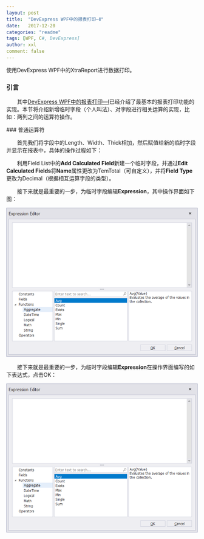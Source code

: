 ```yaml
---
layout: post
title:  "DevExpress WPF中的报表打印—Ⅱ"
date:   2017-12-20
categories: "readme"
tags: [WPF, C#, DevExpress]
author: xxl
comment: false
---
```

使用DevExpress WPF中的XtraReport进行数据打印。

### 引言
<p style="text-indent: 2em">其中<a href="https://xxlllq.github.io/readme/2017/12/14/dev_wpf_xtrareport_%E2%85%A0.html" target="_blank">DevExpress WPF中的报表打印—Ⅰ</a>已经介绍了最基本的报表打印功能的实现。本节将介绍新增临时字段（个人叫法）、对字段进行相关运算的实现，比如：两列之间的运算符操作。</p>
### 普通运算符
<p style="text-indent: 2em">首先我们将字段中的Length、Width、Thick相加，然后赋值给新的临时字段并显示在报表中，具体的操作过程如下：</p>
<p style="text-indent: 2em">利用Field List中的<strong>Add Calculated Field</strong>新建一个临时字段，并通过<strong>Edit Calculated Fields</strong>将<strong>Name</strong>属性更改为TemTotal（可自定义），并将<strong>Field Type</strong>更改为Decimal（根据相互运算字段的类型）。</p>
<p style="text-indent: 2em">接下来就是最重要的一步，为临时字段编辑<strong>Expression</strong>，其中操作界面如下图：</p>
<div style="text-align:center"><img height="auto" src="/assets/images/post/2017/2017-12-14-dev_wpf_xtrareport/edit_expression_1.png"/></div>
<p style="text-indent: 2em">接下来就是最重要的一步，为临时字段编辑<strong>Expression</strong>在操作界面编写的如下表达式，点击OK：</p>
<div style="text-align:center"><img height="auto" src="/assets/images/post/2017/2017-12-14-dev_wpf_xtrareport/edit_expression_1.png"/></div>
